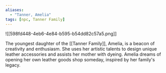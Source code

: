 ```yaml
---
aliases:
  - "Tanner, Amelia"
tags: [npc, Tanner Family]
---
```


![[598fd448-4eb6-4e84-b595-b54dd82c57a5.png]]

The youngest daughter of the [[Tanner Family]], Amelia, is a beacon of creativity and enthusiasm. She uses her artistic talents to design unique leather accessories and assists her mother with dyeing. Amelia dreams of opening her own leather goods shop someday, inspired by her family's legacy.
